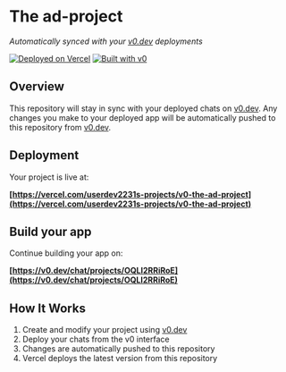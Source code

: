 # The ad-project

*Automatically synced with your [v0.dev](https://v0.dev) deployments*

[![Deployed on Vercel](https://img.shields.io/badge/Deployed%20on-Vercel-black?style=for-the-badge&logo=vercel)](https://vercel.com/userdev2231s-projects/v0-the-ad-project)
[![Built with v0](https://img.shields.io/badge/Built%20with-v0.dev-black?style=for-the-badge)](https://v0.dev/chat/projects/OQLI2RRiRoE)

## Overview

This repository will stay in sync with your deployed chats on [v0.dev](https://v0.dev).
Any changes you make to your deployed app will be automatically pushed to this repository from [v0.dev](https://v0.dev).

## Deployment

Your project is live at:

**[https://vercel.com/userdev2231s-projects/v0-the-ad-project](https://vercel.com/userdev2231s-projects/v0-the-ad-project)**

## Build your app

Continue building your app on:

**[https://v0.dev/chat/projects/OQLI2RRiRoE](https://v0.dev/chat/projects/OQLI2RRiRoE)**

## How It Works

1. Create and modify your project using [v0.dev](https://v0.dev)
2. Deploy your chats from the v0 interface
3. Changes are automatically pushed to this repository
4. Vercel deploys the latest version from this repository
